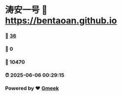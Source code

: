 # 涛安一号 :link: https://bentaoan.github.io 
### :page_facing_up: [36](https://bentaoan.github.io/tag.html) 
### :speech_balloon: 0 
### :hibiscus: 10470 
### :alarm_clock: 2025-06-06 00:29:15 
### Powered by :heart: [Gmeek](https://github.com/Meekdai/Gmeek)

